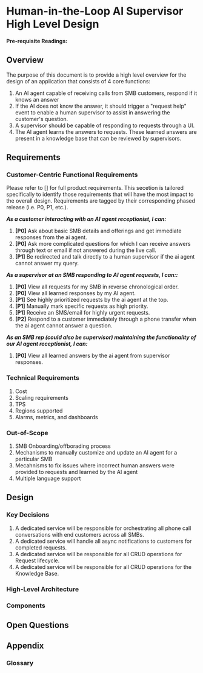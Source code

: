 # Human-in-the-Loop AI Supervisor High Level Design

**Pre-requisite Readings:**

## Overview
The purpose of this document is to provide a high level overview for the design
of an application that consists of 4 core functions:
1. An AI agent capable of receiving calls from SMB customers, respond if it
   knows an answer
1. If the AI does not know the answer, it should trigger a "request help" 
   event to enable a human supervisor to assist in answering the customer's
   question.
1. A supervisor should be capable of responding to requests through a UI.
1. The AI agent learns the answers to requests. These learned answers are
   present in a knowledge base that can be reviewed by supervisors.

## Requirements

### Customer-Centric Functional Requirements
Please refer to [] for full product requirements. This secetion is tailored
specifically to identify those requirements that will have the most impact to
the overall design. Requirements are tagged by their corresponding phased
release (i.e. P0, P1, etc.).

***As a customer interacting with an AI agent receptionist, I can:***
1. **[P0]** Ask about basic SMB details and offerings and get immediate
   responses from the ai agent.
1. **[P0]** Ask more complicated questions for which I can receive answers
   through text or email if not answered during the live call.
1. **[P1]** Be redirected and talk directly to a human supervisor if the ai
   agent cannot answer my query.

***As a supervisor at an SMB responding to AI agent requests, I can::***
1. **[P0]** View all requests for my SMB in reverse chronological
   order.
1. **[P0]** View all learned responses by my AI agent.
1. **[P1]** See highly prioritized requests by the ai agent at the top.
1. **[P1]** Manually mark specific requests as high priority.
1. **[P1]** Receive an SMS/email for highly urgent requests.
1. **[P2]** Respond to a customer immediately through a phone transfer
   when the ai agent cannot answer a question.

***As an SMB rep (could also be supervisor)  maintaining the functionality of 
our AI agent receptionist, I can:***
1. **[P0]** View all learned answers by the ai agent from supervisor
   responses.

### Technical Requirements
1. Cost
1. Scaling requirements
1. TPS
1. Regions supported
1. Alarms, metrics, and dashboards

### Out-of-Scope
1. SMB Onboarding/offborading process
1. Mechanisms to manually customize and update an AI agent for a particular SMB
1. Mecahnisms to fix issues where incorrect human answers were provided to
   requests and learned by the AI agent
1. Multiple language support

## Design

### Key Decisions
1. A dedicated service will be responsible for orchestrating all phone call
   conversations with end customers across all SMBs.
1. A dedicated service will handle all async notifications to customers for 
   completed requests.
1. A dedicated service will be responsible for all CRUD operations for Request
   lifecycle.
1. A dedicated service will be responsible for all CRUD operations for the
   Knowledge Base.

### High-Level Architecture

### Components


## Open Questions



## Appendix

### Glossary
